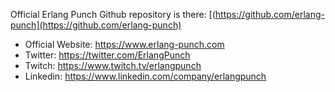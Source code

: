 Official Erlang Punch Github repository is there: [(https://github.com/erlang-punch](https://github.com/erlang-punch)

- Official Website: https://www.erlang-punch.com
- Twitter: https://twitter.com/ErlangPunch
- Twitch: https://www.twitch.tv/erlangpunch
- Linkedin: https://www.linkedin.com/company/erlangpunch

